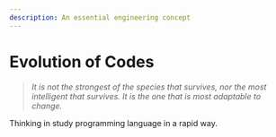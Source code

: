 ```yaml
---
description: An essential engineering concept
---
```


# Evolution of Codes

> _It is not the strongest of the species that survives, nor the most intelligent that survives. It is the one that is most adaptable to change._

Thinking in study programming language in a rapid way.

